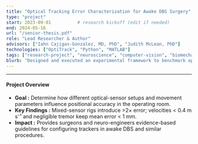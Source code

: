 ```yaml
---
title: "Optical Tracking Error Characterization for Awake DBS Surgery"
type: "project"
start: 2023-09-01          # research kickoff (edit if needed)
end: 2024-05-16
url: "/senior-thesis.pdf"
role: "Lead Researcher & Author"
advisors: ["Iahn Cajigas-Gonzalez, MD, PhD", "Judith McLean, PhD"]
technologies: ["OptiTrack", "Python", "MATLAB"]
tags: ["research-project", "neuroscience", "computer-vision", "biomechanics"]
blurb: "Designed and executed an experimental framework to benchmark optical-tracking accuracy in the OR, establishing guidelines for upper-extremity motion capture during awake neurosurgery."
---
```

---

#### Project Overview  
- **Goal :** Determine how different optical-sensor setups and movement parameters influence positional accuracy in the operating room.  
- **Key Findings :** Mixed-sensor rigs introduce >2× error; velocities < 0.4 m s⁻¹ and negligible tremor keep mean error < 1 mm.  
- **Impact :** Provides surgeons and neuro-engineers evidence-based guidelines for configuring trackers in awake DBS and similar procedures.  

